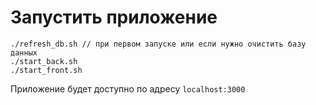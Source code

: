 # Запустить приложение
```
./refresh_db.sh // при первом запуске или если нужно очистить базу данных
./start_back.sh
./start_front.sh
```

Приложение будет доступно по адресу
`localhost:3000`
